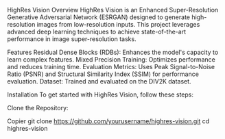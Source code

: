 HighRes Vision
Overview
HighRes Vision is an Enhanced Super-Resolution Generative Adversarial Network (ESRGAN) designed to generate high-resolution images from low-resolution inputs. This project leverages advanced deep learning techniques to achieve state-of-the-art performance in image super-resolution tasks.

Features
Residual Dense Blocks (RDBs): Enhances the model's capacity to learn complex features.
Mixed Precision Training: Optimizes performance and reduces training time.
Evaluation Metrics: Uses Peak Signal-to-Noise Ratio (PSNR) and Structural Similarity Index (SSIM) for performance evaluation.
Dataset: Trained and evaluated on the DIV2K dataset.

Installation
To get started with HighRes Vision, follow these steps:

Clone the Repository:

Copier
git clone https://github.com/yourusername/highres-vision.git
cd highres-vision
